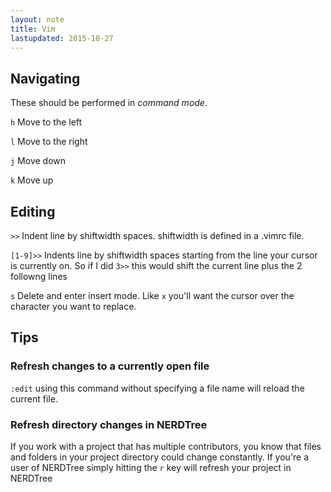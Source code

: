 ```yaml
---
layout: note 
title: Vim 
lastupdated: 2015-10-27  
---
```


## Navigating

These should be performed in *command mode*.

`h` Move to the left

`l` Move to the right

`j` Move down 

`k` Move up 

## Editing

`>>` Indent line by shiftwidth spaces. shiftwidth is defined in a .vimrc file.

`[1-9]>>` Indents line by shiftwidth spaces starting from the line your cursor is currently on. So if I did `3>>` this would shift the current line plus the 2 followng lines

`s` Delete and enter insert mode. Like `x` you'll want the cursor over the character you want to replace.

## Tips

### Refresh changes to a currently open file

`:edit` using this command without specifying a file name will reload the current file.

### Refresh directory changes in NERDTree

If you work with a project that has multiple contributors, you know that files and folders in your project directory could change constantly. If you're a user of NERDTree simply hitting the `r` key will refresh your project in NERDTree
